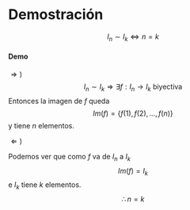 # Demostración

$$
I_n \sim I_k \Leftrightarrow n = k
$$

#### Demo

$\Rightarrow )$
$$
I_n\sim I_k \Rightarrow \exists f:I_n \rightarrow I_k \text{ biyectiva}
$$
Entonces la imagen de $f$ queda
$$
Im(f)=\{f(1),f(2),\dots,f(n)\}
$$
y tiene $n$ elementos.

$\Leftarrow )$

Podemos ver que como $f$ va de $I_n$ a $I_k$
$$
Im(f) = I_k
$$
e $I_k$ tiene $k$ elementos.
$$
\therefore n=k
$$

